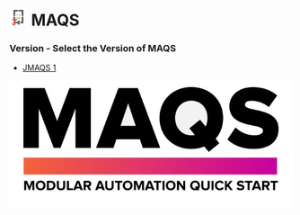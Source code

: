 # <img src="resources/jmaqslogo.jpg" height="32" width="32"> MAQS

### Version - Select the Version of MAQS

* [JMAQS 1](MAQS_1/Introduction.md)

![MAQS](resources/maqsfull.png)